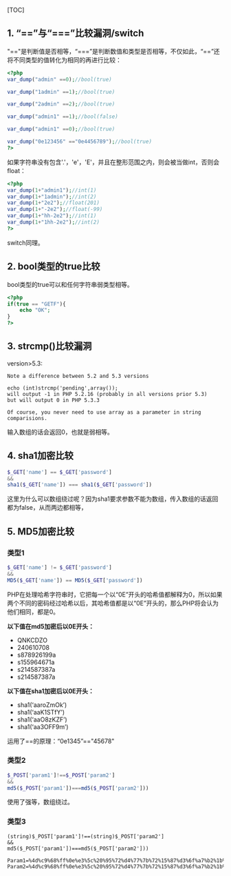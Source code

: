 [TOC]





## 1. “\==”与“\===”比较漏洞/switch

"\=="是判断值是否相等，“\===”是判断数值和类型是否相等，不仅如此，“\==”还将不同类型的值转化为相同的再进行比较：

```php
<?php  
var_dump("admin" ==0);//bool(true)

var_dump("1admin" ==1);//bool(true)

var_dump("2admin" ==2);//bool(true)

var_dump("admin1" ==1);//bool(false) 

var_dump("admin1" ==0);//bool(true)

var_dump("0e123456" =="0e4456789");//bool(true)
?>
```

如果字符串没有包含'.'，'e'，'E'，并且在整形范围之内，则会被当做int，否则会float：

```php
<?php  
var_dump(1+"admin1");//int(1) 
var_dump(1+"1admin");//int(2) 
var_dump(1+"2e2");//float(201)
var_dump(1+"-2e2");//float(-99)
var_dump(1+"hh-2e2");//int(1) 
var_dump(1+"1hh-2e2");//int(2) 
?>
```

switch同理。

## 2. bool类型的true比较

bool类型的true可以和任何字符串弱类型相等。

```php
<?php  
if(true == "GETF"){
	echo "OK";
}
?>
```



## 3. strcmp()比较漏洞

version>5.3:

```
Note a difference between 5.2 and 5.3 versions  
  
echo (int)strcmp('pending',array());  
will output -1 in PHP 5.2.16 (probably in all versions prior 5.3)  
but will output 0 in PHP 5.3.3  
  
Of course, you never need to use array as a parameter in string comparisions.
```

输入数组的话会返回0，也就是弱相等。

## 4. sha1加密比较

```php
$_GET['name'] == $_GET['password']
&&
sha1($_GET['name']) === sha1($_GET['password'])
```

这里为什么可以数组绕过呢？因为sha1要求参数不能为数组，传入数组的话返回都为false，从而两边都相等，

## 5. MD5加密比较

### 类型1

```php
$_GET['name'] != $_GET['password']
&&
MD5($_GET['name']) == MD5($_GET['password'])
```

PHP在处理哈希字符串时，它把每一个以“0E”开头的哈希值都解释为0，所以如果两个不同的密码经过哈希以后，其哈希值都是以“0E”开头的，那么PHP将会认为他们相同，都是0。

**以下值在md5加密后以0E开头：**

-   QNKCDZO
-   240610708
-   s878926199a
-   s155964671a
-   s214587387a
-   s214587387a

**以下值在sha1加密后以0E开头：**

-   sha1(‘aaroZmOk’)
-   sha1(‘aaK1STfY’)
-   sha1(‘aaO8zKZF’)
-   sha1(‘aa3OFF9m’)

运用了\==的原理：“0e1345”\=="45678"

### 类型2

```php
$_POST['param1']!==$_POST['param2'] 
&& 
md5($_POST['param1'])===md5($_POST['param2']))
```

使用了强等，数组绕过。

### 类型3

```
(string)$_POST['param1']!==(string)$_POST['param2'] 
&& 
md5($_POST['param1'])===md5($_POST['param2']))
```



```
Param1=%4d%c9%68%ff%0e%e3%5c%20%95%72%d4%77%7b%72%15%87%d3%6f%a7%b2%1b%dc%56%b7%4a%3d%c0%78%3e%7b%95%18%af%bf%a2%00%a8%28%4b%f3%6e%8e%4b%55%b3%5f%42%75%93%d8%49%67%6d%a0%d1%55%5d%83%60%fb%5f%07%fe%a2
Param2=%4d%c9%68%ff%0e%e3%5c%20%95%72%d4%77%7b%72%15%87%d3%6f%a7%b2%1b%dc%56%b7%4a%3d%c0%78%3e%7b%95%18%af%bf%a2%02%a8%28%4b%f3%6e%8e%4b%55%b3%5f%42%75%93%d8%49%67%6d%a0%d1%d5%5d%83%60%fb%5f%07%fe%a2
```

